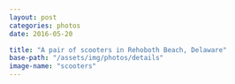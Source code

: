 ```yaml
---
layout: post
categories: photos
date: 2016-05-20

title: "A pair of scooters in Rehoboth Beach, Delaware"
base-path: "/assets/img/photos/details"
image-name: "scooters"
---
```


